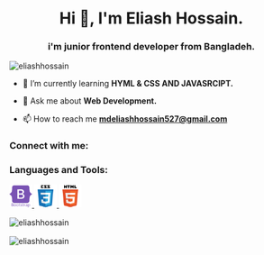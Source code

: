 <h1 align="center">Hi 👋, I'm Eliash Hossain.</h1>
<h3 align="center">i'm junior frontend developer from Bangladeh.</h3>

<p align="left"> <img src="https://komarev.com/ghpvc/?username=eliashhossain&label=Profile%20views&color=0e75b6&style=flat" alt="eliashhossain" /> </p>

- 🌱 I’m currently learning **HYML & CSS AND JAVASRCIPT.**

- 💬 Ask me about **Web Development.**

- 📫 How to reach me **mdeliashhossain527@gmail.com**

<h3 align="left">Connect with me:</h3>
<p align="left">
</p>

<h3 align="left">Languages and Tools:</h3>
<p align="left"> <a href="https://getbootstrap.com" target="_blank" rel="noreferrer"> <img src="https://raw.githubusercontent.com/devicons/devicon/master/icons/bootstrap/bootstrap-plain-wordmark.svg" alt="bootstrap" width="40" height="40"/> </a> <a href="https://www.w3schools.com/css/" target="_blank" rel="noreferrer"> <img src="https://raw.githubusercontent.com/devicons/devicon/master/icons/css3/css3-original-wordmark.svg" alt="css3" width="40" height="40"/> </a> <a href="https://www.w3.org/html/" target="_blank" rel="noreferrer"> <img src="https://raw.githubusercontent.com/devicons/devicon/master/icons/html5/html5-original-wordmark.svg" alt="html5" width="40" height="40"/> </a> </p>

<p><img align="center" src="https://github-readme-stats.vercel.app/api/top-langs?username=eliashhossain&show_icons=true&locale=en&layout=compact" alt="eliashhossain" /></p>

<p><img align="center" src="https://github-readme-streak-stats.herokuapp.com/?user=eliashhossain&" alt="eliashhossain" /></p>
